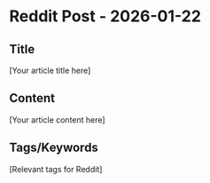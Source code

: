 # Reddit Post - 2026-01-22

## Title
[Your article title here]

## Content
[Your article content here]

## Tags/Keywords
[Relevant tags for Reddit]
